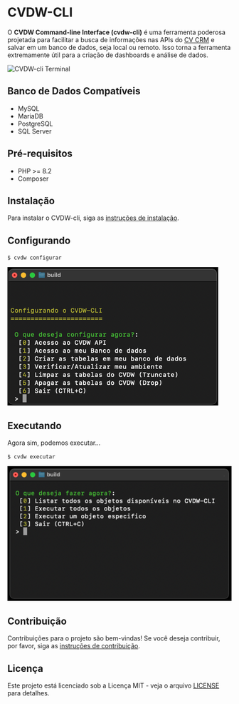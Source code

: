 
# CVDW-CLI

O **CVDW Command-line Interface (cvdw-cli)** é uma ferramenta poderosa projetada para facilitar a busca de informações nas APIs do [CV CRM](https://www.cvcrm.com.br) e salvar em um banco de dados, seja local ou remoto. Isso torna a ferramenta extremamente útil para a criação de dashboards e análise de dados.

![CVDW-cli Terminal](imgs/terminal.gif "CVDW-cli")

## Banco de Dados Compatíveis

- MySQL
- MariaDB
- PostgreSQL
- SQL Server

## Pré-requisitos

- PHP >= 8.2
- Composer

## Instalação

Para instalar o CVDW-cli, siga as [instruções de instalação](Install.md).

## Configurando

    $ cvdw configurar

![cvdw configurar](imgs/configurar.png "cvdw configurar")

## Executando
Agora sim, podemos executar...

    $ cvdw executar

![cvdw executar](imgs/executar.png "cvdw executar")

## Contribuição

Contribuições para o projeto são bem-vindas! Se você deseja contribuir, por favor, siga as [instruções de contribuição](Developer.md).

## Licença

Este projeto está licenciado sob a Licença MIT - veja o arquivo [LICENSE](LICENSE) para detalhes.

